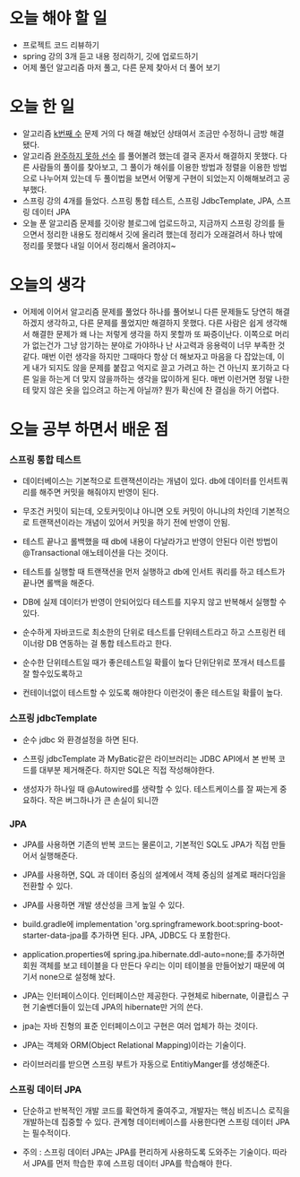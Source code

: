 # 오늘 해야 할 일
* 프로젝트 코드 리뷰하기
* spring 강의 3개 듣고 내용 정리하기, 깃에 업로드하기
* 어제 풀던 알고리즘 마저 풀고, 다른 문제 찾아서 더 풀어 보기
# 오늘 한 일
* 알고리즘 [k번째 수](https://programmers.co.kr/learn/courses/30/lessons/42748) 문제 거의 다 해결 해놨던 상태여서 조금만 수정하니 금방 해결 됐다.
* 알고리즘 [완주하지 못하 선수](https://programmers.co.kr/learn/courses/30/lessons/42576) 를 풀어볼려 했는데 결국 혼자서 해결하지 못했다.
다른 사람들의 풀이를 찾아보고, 그 풀이가 해쉬를 이용한 방법과 정렬을 이용한 방법으로 나누어져 있는데 두 풀이법을 보면서 
어떻게 구현이 되었는지 이해해보려고 공부했다.
* 스프링 강의 4개를 들었다. 스프링 통합 테스트, 스프링  JdbcTemplate, JPA, 스프링 데이터 JPA
* 오늘 푼 알고리즘 문제를 깃이랑 블로그에 업로드하고, 지금까지 스프링 강의를 들으면서 정리한 내용도 정리해서 깃에
올리려 했는데 정리가 오래걸려서 하나 밖에 정리를 못했다 내일 이어서 정리해서 올려야지~

# 오늘의 생각
* 어제에 이어서 알고리즘 문제를 풀었다 하나를 풀어보니 다른 문제들도 당연히 해결하겠지 생각하고, 다른 문제를 풀었지만
 해결하지 못했다. 다른 사람은 쉽게 생각해서 해결한 문제가 왜 나는 저렇게 생각을 하지 못할까 또 짜증이난다.
 이쪽으로 머리가 없는건가 그냥 암기하는 분야로 가야하나 난 사고력과 응용력이 너무 부족한 것 같다.
 매번 이런 생각을 하지만 그때마다 항상 더 해보자고 마음을 다 잡았는데, 이게 내가 되지도 않을 문제를 붙잡고 억지로 
 끌고 가려고 하는 건 아닌지 포기하고 다른 일을 하는게 더 맞지 않을까하는 생각을 많이하게 된다. 매번 이런거면 정말
 나한테 맞지 않은 옷을 입으려고 하는게 아닐까? 뭔가 확신에 찬 결심을 하기 어렵다.
 
# 오늘 공부 하면서 배운 점
### 스프링 통합 테스트
* 데이터베이스는 기본적으로 트랜잭션이라는 개념이 있다. db에 데이터를 인서트쿼리를 해주면 커밋을 해줘야지 반영이 된다.
* 무조건 커밋이 되는데, 오토커밋이냐 아니면 오토 커밋이 아니냐의 차인데 기본적으로 트랜잭션이라는 개념이 있어서 커밋을 하기 전에 반영이 안됨.
* 테스트 끝나고 롤백했을 때 db에 내용이 다날라가고 반영이 안된다 이런 방법이 @Transactional 애노테이션을 다는 것이다.
* 테스트를 실행할 때 트랜잭션을 먼저 실행하고 db에 인서트 쿼리를 하고 테스트가 끝나면 롤백을 해준다. 
* DB에 실제 데이터가 반영이 안되어있다 테스트를 지우지 않고 반복해서 실행할 수 있다.
 
* 순수하게 자바코드로 최소한의 단위로 테스트를 단위테스트라고 하고 스프링컨 테이너랑 DB 연동하는 걸 통합 테스트라고 한다.
* 순수한 단위테스트일 때가 좋은테스트일 확률이 높다 단위단위로 쪼개서 테스트를 잘 할수있도록하고
* 컨테이너없이 테스트할 수 있도록 해야한다 이런것이 좋은 테스트일 확률이 높다.
 
### 스프링 jdbcTemplate
* 순수 jdbc 와  환경설정을 하면 된다.
* 스프링 jdbcTemplate 과  MyBatic같은 라이브러리는 JDBC API에서 본 반복 코드를 대부분 제거해준다. 하지만  SQL은 직접 작성해야한다.
 
* 생성자가 하나일 때 @Autowired를 생략할 수 있다. 테스트케이스를 잘 짜는게 중요하다. 작은 버그하나가 큰 손실이 되니깐 
 
### JPA
* JPA를 사용하면 기존의 반복 코드는 물론이고, 기본적인 SQL도 JPA가 직접 만들어서 실행해준다.
* JPA를 사용하면, SQL 과 데이터 중심의 설계에서 객체 중심의 설계로 패러다임을 전환할 수 있다.
* JPA를 사용하면 개발 생산성을 크게 높일 수 있다.
 
* build.gradle에 implementation 'org.springframework.boot:spring-boot-starter-data-jpa를 추가하면 된다. JPA, JDBC도 다 포함한다.
* application.properties에 spring.jpa.hibernate.ddl-auto=none;를 추가하면
 회원 객체를 보고 테이블을 다 만든다 우리는 이미 테이블을 만들어놨기 때문에 여기서 none으로
 설정해 놨다.
 
* JPA는 인터페이스이다. 인터페이스만 제공한다. 구현체로 hibernate, 이클립스 구현 기술벤더들이 있는데 JPA의 hibernate만 거의 쓴다. 
* jpa는 자바 진형의 표준 인터페이스이고 구현은 여러 업체가 하는 것이다.
* JPA는 객체와 ORM(Object Relational Mapping)이라는 기술이다. 
* 라이브러리를 받으면 스프링 부트가 자동으로 EntitiyManger를 생성해준다.
 
### 스프링 데이터 JPA
* 단순하고 반복적인 개발 코드를 확연하게 줄여주고, 개발자는 핵심 비즈니스 로직을 개발하는데 집중할 수 있다.
관계형 데이터베이스를 사용한다면 스프링 데이터 JPA는 필수적이다.
 
* 주의 : 스프링 데이터 JPA는 JPA를 편리하게 사용하도록 도와주는 기술이다. 따라서 JPA를 먼저 학습한 후에 스프링 데이터 JPA를 학습해야 한다.

